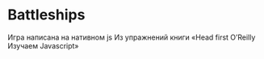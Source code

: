 # Battleships

Игра написана на нативном js
Из упражнений книги «Head first O’Reilly Изучаем Javascript»

